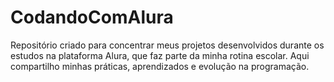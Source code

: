 # CodandoComAlura
Repositório criado para concentrar meus projetos desenvolvidos durante os estudos na plataforma Alura, que faz parte da minha rotina escolar. Aqui compartilho minhas práticas, aprendizados e evolução na programação.

